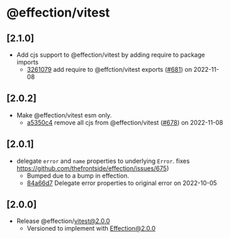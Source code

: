 # @effection/vitest

## \[2.1.0]

- Add cjs support to @effection/vitest by adding require to package imports
  - [3261079](https://github.com/thefrontside/effection/commit/3261079d702106b29a2da2b810534da6f297b1be) add require to @effction/vitest exports ([#681](https://github.com/thefrontside/effection/pull/681)) on 2022-11-08

## \[2.0.2]

- Make @effection/vitest esm only.
  - [a5350c4](https://github.com/thefrontside/effection/commit/a5350c4613306747322580c63ce471141ec63872) remove all cjs from @effection/vitest ([#678](https://github.com/thefrontside/effection/pull/678)) on 2022-11-08

## \[2.0.1]

- delegate `error` and `name` properties to underlying `Error`. fixes  https://github.com/thefrontside/effection/issues/675)
  - Bumped due to a bump in effection.
  - [84a66d7](https://github.com/thefrontside/effection/commit/84a66d799060ba2292fff2482d87bf6abafa7937) Delegate error properties to original error on 2022-10-05

## \[2.0.0]

- Release @effection/vitest@2.0.0
  - Versioned to implement with Effection@2.0.0
